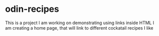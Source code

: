 # odin-recipes
This is a project I am working on demonstrating using links inside HTML
I am creating a home page, that will link to different cockatail recipes I like
